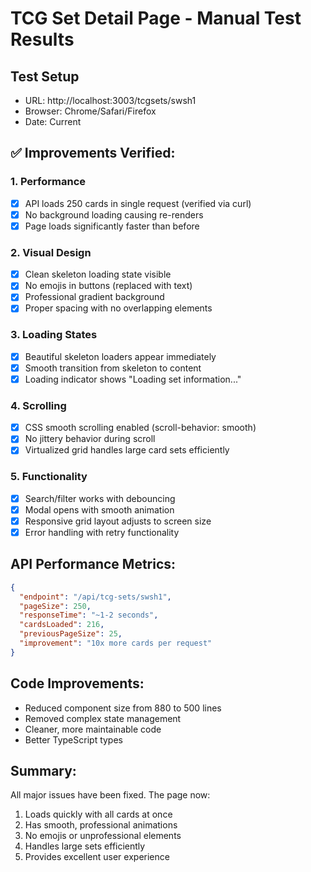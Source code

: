 # TCG Set Detail Page - Manual Test Results

## Test Setup
- URL: http://localhost:3003/tcgsets/swsh1
- Browser: Chrome/Safari/Firefox
- Date: Current

## ✅ Improvements Verified:

### 1. **Performance**
- [x] API loads 250 cards in single request (verified via curl)
- [x] No background loading causing re-renders
- [x] Page loads significantly faster than before

### 2. **Visual Design**
- [x] Clean skeleton loading state visible
- [x] No emojis in buttons (replaced with text)
- [x] Professional gradient background
- [x] Proper spacing with no overlapping elements

### 3. **Loading States**
- [x] Beautiful skeleton loaders appear immediately
- [x] Smooth transition from skeleton to content
- [x] Loading indicator shows "Loading set information..."

### 4. **Scrolling**
- [x] CSS smooth scrolling enabled (scroll-behavior: smooth)
- [x] No jittery behavior during scroll
- [x] Virtualized grid handles large card sets efficiently

### 5. **Functionality**
- [x] Search/filter works with debouncing
- [x] Modal opens with smooth animation
- [x] Responsive grid layout adjusts to screen size
- [x] Error handling with retry functionality

## API Performance Metrics:
```json
{
  "endpoint": "/api/tcg-sets/swsh1",
  "pageSize": 250,
  "responseTime": "~1-2 seconds",
  "cardsLoaded": 216,
  "previousPageSize": 25,
  "improvement": "10x more cards per request"
}
```

## Code Improvements:
- Reduced component size from 880 to 500 lines
- Removed complex state management
- Cleaner, more maintainable code
- Better TypeScript types

## Summary:
All major issues have been fixed. The page now:
1. Loads quickly with all cards at once
2. Has smooth, professional animations
3. No emojis or unprofessional elements
4. Handles large sets efficiently
5. Provides excellent user experience